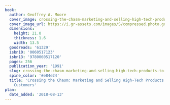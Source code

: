 ```yaml
---
book:
  author: Geoffrey A. Moore
  cover_image: crossing-the-chasm-marketing-and-selling-high-tech-products-to-mainstream-customers.jpg
  cover_image_url: https://i.gr-assets.com/images/S/compressed.photo.goodreads.com/books/1421709292l/61329._SX98_.jpg
  dimensions:
    height: 21.0
    thickness: 1.6
    width: 13.5
  goodreads: '61329'
  isbn10: '0060517123'
  isbn13: '9780060517120'
  pages: 256
  publication_year: '1991'
  slug: crossing-the-chasm-marketing-and-selling-high-tech-products-to-mainstream-customers
  spine_color: '#e84e24'
  title: 'Crossing the Chasm: Marketing and Selling High-Tech Products to Mainstream
    Customers'
plan:
  date_added: '2018-08-13'
---
```

